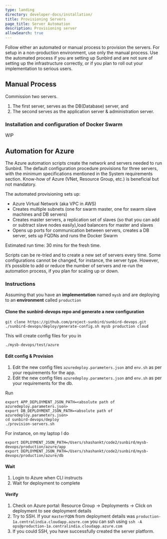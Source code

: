 ```yaml
---
type: landing
directory: developer-docs/installation/
title: Provisioning Servers
page_title: Server Automation
description: Provisioning server
allowSearch: true
---
```


Follow either an automated or manual process to provision the servers. For setup in a non-production environment, use only the manual process. Use the automated process if you are setting up Sunbird and are not sure of setting up the infrastructure correctly, or if you plan to roll out your implementation to serious users.

## Manual Process
Commission two servers. 

1. The first server, serves as the DB(Database) server, and 
1. The second serves as the application server & administration server.

### Installation and configuration of Docker Swarm
WIP

## Automation for Azure

The Azure automation scripts create the network and servers needed to run Sunbird. The default configuration procedure provisions for three servers, with the minimum specifications mentioned in the System requirements section. Know-how of Azure (VNet, Resource Group, etc.) is beneficial but not mandatory.  

The automated provisioning sets up:

* Azure Virtual Network (aka VPC in AWS) 
* Creates multiple subnets (one for swarm master, one for swarm slave machines and DB servers) 
* Creates master servers, a replication set of slaves (so that you can add or subtract slave nodes easily),load balancers for master and slaves
* Opens up ports for communication between servers, creates a DB server, sets up FQDNs and runs the Docker Swarm

Estimated run time: 30 mins for the fresh time. 

Scripts can be re-tried and to create a new set of servers every time. Some configurations cannot be changed, for instance, the server type. However, it’s possible to add or reduce the number of servers and re-run the automation process, if you plan for scaling up or down.

### Instructions
Assuming that you have an **implementation** named `mysb` and are deploying to an **environment** called `production`

#### Clone the sunbird-devops repo and generate a new configuration

    git clone https://github.com/project-sunbird/sunbird-devops.git
    ./sunbird-devops/deploy/generate-config.sh mysb production cloud 

This will create config files for you in

    ./mysb-devops/test/azure
  
#### Edit config & Provision

1. Edit the new config files `azuredeploy.parameters.json` and `env.sh` as per your requirements for the app.
1. Edit the new config files `azuredeploy.parameters.json` and `env.sh` as per your requirements for the db.

Run

    export APP_DEPLOYMENT_JSON_PATH=<absolute path of azuredeploy.parameters.json>
    export DB_DEPLOYMENT_JSON_PATH=<absolute path of azuredeploy.parameters.json>
    cd sunbird-devops/deploy
    ./provision-servers.sh
    
For instance, on my laptop I do

    export DEPLOYMENT_JSON_PATH=/Users/shashankt/code2/sunbird/mysb-devops/production/azure/app
    export DEPLOYMENT_JSON_PATH=/Users/shashankt/code2/sunbird/mysb-devops/production/azure/db
    
#### Wait
1. Login to Azure when CLI instructs
1. Wait for deployment to complete

#### Verify
1. Check on Azure portal: Resource Group -> Deployments -> Click on deployment to see deployment details
1. Try to SSH. If your `masterFQDN` from deployment details was `production-1a.centralindia.cloudapp.azure.com` you can ssh using `ssh -A ops@production-1a.centralindia.cloudapp.azure.com`
1. If you could SSH, you have successfully created the server platform.
